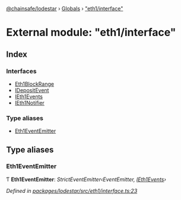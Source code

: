 [@chainsafe/lodestar](../README.md) › [Globals](../globals.md) › ["eth1/interface"](_eth1_interface_.md)

# External module: "eth1/interface"

## Index

### Interfaces

* [Eth1BlockRange](../interfaces/_eth1_interface_.eth1blockrange.md)
* [IDepositEvent](../interfaces/_eth1_interface_.idepositevent.md)
* [IEth1Events](../interfaces/_eth1_interface_.ieth1events.md)
* [IEth1Notifier](../interfaces/_eth1_interface_.ieth1notifier.md)

### Type aliases

* [Eth1EventEmitter](_eth1_interface_.md#eth1eventemitter)

## Type aliases

###  Eth1EventEmitter

Ƭ **Eth1EventEmitter**: *StrictEventEmitter‹EventEmitter, [IEth1Events](../interfaces/_eth1_interface_.ieth1events.md)›*

*Defined in [packages/lodestar/src/eth1/interface.ts:23](https://github.com/ChainSafe/lodestar/blob/e2d6cf7/packages/lodestar/src/eth1/interface.ts#L23)*
